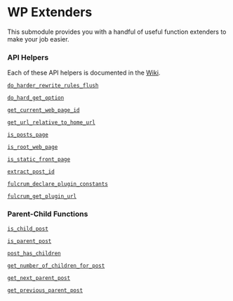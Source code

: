 # WP Extenders

This submodule provides you with a handful of useful function extenders to make your job easier.
  
### API Helpers

Each of these API helpers is documented in the [Wiki](https://github.com/wpfulcrum/extender/wiki/WP-Functionality).

[`do_harder_rewrite_rules_flush`](https://github.com/wpfulcrum/extender/wiki/do_harder_rewrite_rules_flush)

[`do_hard_get_option`](https://github.com/wpfulcrum/extender/wiki/do_hard_get_option)

[`get_current_web_page_id`](https://github.com/wpfulcrum/extender/wiki/get_current_web_page_id)
 
[`get_url_relative_to_home_url`](https://github.com/wpfulcrum/extender/wiki/get_url_relative_to_home_url) 
 
[`is_posts_page`](https://github.com/wpfulcrum/extender/wiki/is_posts_page)

[`is_root_web_page`](https://github.com/wpfulcrum/extender/wiki/is_root_web_page)

[`is_static_front_page`](https://github.com/wpfulcrum/extender/wiki/is_static_front_page)

[`extract_post_id`](https://github.com/wpfulcrum/extender/wiki/extract_post_id)

[`fulcrum_declare_plugin_constants`](https://github.com/wpfulcrum/extender/wiki/fulcrum_declare_plugin_constants)

[`fulcrum_get_plugin_url`](https://github.com/wpfulcrum/extender/wiki/fulcrum_get_plugin_url)

### Parent-Child Functions

[`is_child_post`](https://github.com/wpfulcrum/extender/wiki/is_child_post)

[`is_parent_post`](https://github.com/wpfulcrum/extender/wiki/is_parent_post)

[`post_has_children`](https://github.com/wpfulcrum/extender/wiki/post_has_children)

[`get_number_of_children_for_post`](https://github.com/wpfulcrum/extender/wiki/get_number_of_children_for_post)

[`get_next_parent_post`](https://github.com/wpfulcrum/extender/wiki/get_next_parent_post)

[`get_previous_parent_post`](https://github.com/wpfulcrum/extender/wiki/get_previous_parent_post)
